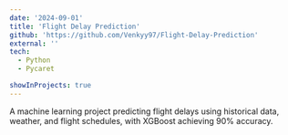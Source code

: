 ```yaml
---
date: '2024-09-01'
title: 'Flight Delay Prediction'
github: 'https://github.com/Venkyy97/Flight-Delay-Prediction'
external: ''
tech:
  - Python
  - Pycaret

showInProjects: true
---
```


A machine learning project predicting flight delays using historical data, weather, and flight schedules, with XGBoost achieving 90% accuracy.
